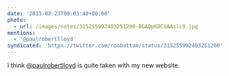 ```yaml
---
date: '2013-03-23T00:03:40+00:00'
photo:
  - url: /images/notes/315255992403251200-BGADp6DCUAAslc9.jpg
mentions:
  - '@paulrobertlloyd'
syndicated: 'https://twitter.com/roobottom/status/315255992403251200'
---
```

I think [@paulrobertlloyd](https://twitter.com/@paulrobertlloyd) is quite taken with my new website. 
